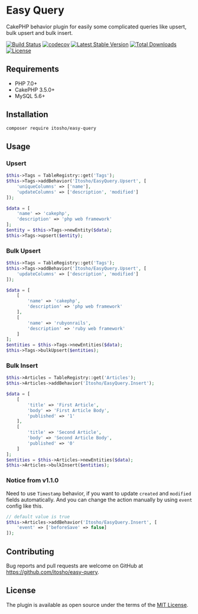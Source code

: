 # Easy Query

CakePHP behavior plugin for easily some complicated queries like upsert, bulk upsert and bulk insert.

[![Build Status](https://travis-ci.org/itosho/easy-query.svg?branch=master)](https://travis-ci.org/itosho/easy-query)
[![codecov](https://codecov.io/gh/itosho/easy-query/branch/master/graph/badge.svg)](https://codecov.io/gh/itosho/easy-query)
[![Latest Stable Version](https://poser.pugx.org/itosho/easy-query/v/stable)](https://packagist.org/packages/itosho/easy-query)
[![Total Downloads](https://poser.pugx.org/itosho/easy-query/downloads)](https://packagist.org/packages/itosho/easy-query)
[![License](https://poser.pugx.org/itosho/easy-query/license)](https://packagist.org/packages/itosho/easy-query)

## Requirements

- PHP 7.0+
- CakePHP 3.5.0+
- MySQL 5.6+

## Installation

```bash
composer require itosho/easy-query
```

## Usage

### Upsert

```php
$this->Tags = TableRegistry::get('Tags');
$this->Tags->addBehavior('Itosho/EasyQuery.Upsert', [
    'uniqueColumns' => ['name'],
    'updateColumns' => ['description', 'modified']
]);

$data = [
    'name' => 'cakephp',
    'description' => 'php web framework'
];
$entity = $this->Tags->newEntity($data);
$this->Tags->upsert($entity);
```

### Bulk Upsert

```php
$this->Tags = TableRegistry::get('Tags');
$this->Tags->addBehavior('Itosho/EasyQuery.Upsert', [
    'updateColumns' => ['description', 'modified']
]);

$data = [
    [
        'name' => 'cakephp',
        'description' => 'php web framework'
    ],
    [
        'name' => 'rubyonrails',
        'description' => 'ruby web framework'
    ]
];
$entities = $this->Tags->newEntities($data);
$this->Tags->bulkUpsert($entities);
```

### Bulk Insert

```php
$this->Articles = TableRegistry::get('Articles');
$this->Articles->addBehavior('Itosho/EasyQuery.Insert');

$data = [
    [
        'title' => 'First Article',
        'body' => 'First Article Body',
        'published' => '1'
    ],
    [
        'title' => 'Second Article',
        'body' => 'Second Article Body',
        'published' => '0'
    ]
];
$entities = $this->Articles->newEntities($data);
$this->Articles->bulkInsert($entities);
```

### Notice from v1.1.0
Need to use `Timestamp` behavior, if you want to update `created` and `modified` fields automatically.
And you can change the action manually by using `event` config like this.

```php
// default value is true
$this->Articles->addBehavior('Itosho/EasyQuery.Insert', [
    'event' => ['beforeSave' => false]
]);
```

## Contributing

Bug reports and pull requests are welcome on GitHub at https://github.com/itosho/easy-query.

## License

The plugin is available as open source under the terms of the [MIT License](http://opensource.org/licenses/MIT).
